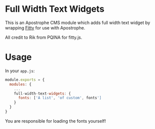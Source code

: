 # Full Width Text Widgets

This is an Apostrophe CMS module which adds full width text widget by wrapping [Fitty](https://github.com/rikschennink/fitty) for use with Apostrophe.

All credit to Rik from PQINA for fitty.js.

# Usage
In your `app.js`:

````js
module.exports = {
  modules: {
    ...
    full-width-text-widgets: {
      fonts: ['A list', 'of custom', fonts']
    }
  }
}
````

You are responsible for loading the fonts yourself!
